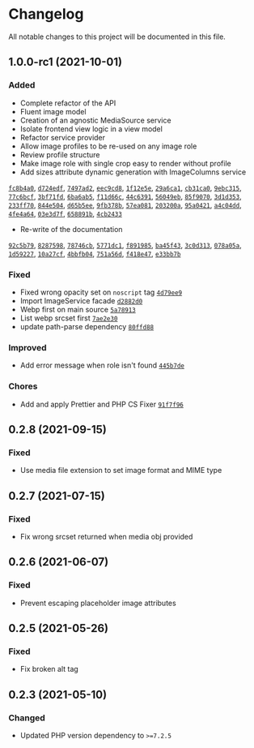 # Changelog

All notable changes to this project will be documented in this file.

## 1.0.0-rc1 (2021-10-01)

### Added

- Complete refactor of the API
- Fluent image model
- Creation of an agnostic MediaSource service
- Isolate frontend view logic in a view model
- Refactor service provider
- Allow image profiles to be re-used on any image role
- Review profile structure
- Make image role with single crop easy to render without profile
- Add sizes attribute dynamic generation with ImageColumns service

[`fc8b4a0`](https://github.com/area17/twill-image/commit/fc8b4a0), [`d724edf`](https://github.com/area17/twill-image/commit/d724edf), [`7497ad2`](https://github.com/area17/twill-image/commit/7497ad2), [`eec9cd8`](https://github.com/area17/twill-image/commit/eec9cd8), [`1f12e5e`](https://github.com/area17/twill-image/commit/1f12e5e), [`29a6ca1`](https://github.com/area17/twill-image/commit/29a6ca1), [`cb31ca0`](https://github.com/area17/twill-image/commit/cb31ca0), [`9ebc315`](https://github.com/area17/twill-image/commit/9ebc315), [`77c6bcf`](https://github.com/area17/twill-image/commit/77c6bcf), [`3bf71fd`](https://github.com/area17/twill-image/commit/3bf71fd), [`6ba6ab5`](https://github.com/area17/twill-image/commit/6ba6ab5), [`f11d66c`](https://github.com/area17/twill-image/commit/f11d66c), [`44c6391`](https://github.com/area17/twill-image/commit/44c6391), [`56049eb`](https://github.com/area17/twill-image/commit/56049eb), [`85f9070`](https://github.com/area17/twill-image/commit/85f9070), [`3d1d353`](https://github.com/area17/twill-image/commit/3d1d353), [`233ff70`](https://github.com/area17/twill-image/commit/233ff70), [`844e504`](https://github.com/area17/twill-image/commit/844e504), [`d65b5ee`](https://github.com/area17/twill-image/commit/d65b5ee), [`9fb378b`](https://github.com/area17/twill-image/commit/9fb378b), [`57ea081`](https://github.com/area17/twill-image/commit/57ea081), [`203200a`](https://github.com/area17/twill-image/commit/203200a), [`95a0421`](https://github.com/area17/twill-image/commit/95a0421), [`a4c04dd`](https://github.com/area17/twill-image/commit/a4c04dd), [`4fe4a64`](https://github.com/area17/twill-image/commit/4fe4a64), [`03e3d7f`](https://github.com/area17/twill-image/commit/03e3d7f), [`658891b`](https://github.com/area17/twill-image/commit/658891b), [`4cb2433`](https://github.com/area17/twill-image/commit/4cb2433)

- Re-write of the documentation

[`92c5b79`](https://github.com/area17/twill-image/commit/92c5b79), [`8287598`](https://github.com/area17/twill-image/commit/8287598), [`78746cb`](https://github.com/area17/twill-image/commit/78746cb), [`5771dc1`](https://github.com/area17/twill-image/commit/5771dc1), [`f891985`](https://github.com/area17/twill-image/commit/f891985), [`ba45f43`](https://github.com/area17/twill-image/commit/ba45f43), [`3c0d313`](https://github.com/area17/twill-image/commit/3c0d313), [`078a05a`](https://github.com/area17/twill-image/commit/078a05a), [`1d59227`](https://github.com/area17/twill-image/commit/1d59227), [`10a27cf`](https://github.com/area17/twill-image/commit/10a27cf), [`4bbfb04`](https://github.com/area17/twill-image/commit/4bbfb04), [`751a56d`](https://github.com/area17/twill-image/commit/751a56d), [`f418e47`](https://github.com/area17/twill-image/commit/f418e47), [`e33bb7b`](https://github.com/area17/twill-image/commit/e33bb7b)

### Fixed

- Fixed wrong opacity set on `noscript` tag [`4d79ee9`](https://github.com/area17/twill-image/commit/4d79ee9d755346470df89f3c5cd3f692c189ab7f)
- Import ImageService facade [`d2882d0`](https://github.com/area17/twill-image/commit/d2882d0)
- Webp first on main source [`5a78913`](https://github.com/area17/twill-image/commit/5a78913)
- List webp srcset first [`7ae2e30`](https://github.com/area17/twill-image/commit/7ae2e30)
- update path-parse dependency [`80ffd88`](https://github.com/area17/twill-image/commit/80ffd88)

### Improved

- Add error message when role isn't found [`445b7de`](https://github.com/area17/twill-image/commit/445b7de)

### Chores

- Add and apply Prettier and PHP CS Fixer [`91f7f96`](https://github.com/area17/twill-image/commit/91f7f96)

## 0.2.8 (2021-09-15)

### Fixed

- Use media file extension to set image format and MIME type

## 0.2.7 (2021-07-15)

### Fixed

- Fix wrong srcset returned when media obj provided

## 0.2.6 (2021-06-07)

### Fixed

- Prevent escaping placeholder image attributes

## 0.2.5 (2021-05-26)

### Fixed

- Fix broken alt tag

## 0.2.3 (2021-05-10)

### Changed

- Updated PHP version dependency to `>=7.2.5`
